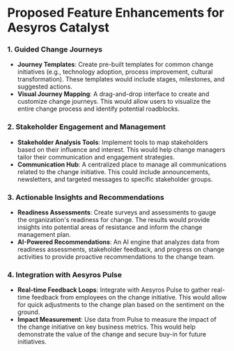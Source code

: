 # Proposed Feature Enhancements for Aesyros Catalyst

### 1. Guided Change Journeys

*   **Journey Templates**: Create pre-built templates for common change initiatives (e.g., technology adoption, process improvement, cultural transformation). These templates would include stages, milestones, and suggested actions.
*   **Visual Journey Mapping**: A drag-and-drop interface to create and customize change journeys. This would allow users to visualize the entire change process and identify potential roadblocks.

### 2. Stakeholder Engagement and Management

*   **Stakeholder Analysis Tools**: Implement tools to map stakeholders based on their influence and interest. This would help change managers tailor their communication and engagement strategies.
*   **Communication Hub**: A centralized place to manage all communications related to the change initiative. This could include announcements, newsletters, and targeted messages to specific stakeholder groups.

### 3. Actionable Insights and Recommendations

*   **Readiness Assessments**: Create surveys and assessments to gauge the organization's readiness for change. The results would provide insights into potential areas of resistance and inform the change management plan.
*   **AI-Powered Recommendations**: An AI engine that analyzes data from readiness assessments, stakeholder feedback, and progress on change activities to provide proactive recommendations to the change team.

### 4. Integration with Aesyros Pulse

*   **Real-time Feedback Loops**: Integrate with Aesyros Pulse to gather real-time feedback from employees on the change initiative. This would allow for quick adjustments to the change plan based on the sentiment on the ground.
*   **Impact Measurement**: Use data from Pulse to measure the impact of the change initiative on key business metrics. This would help demonstrate the value of the change and secure buy-in for future initiatives.
